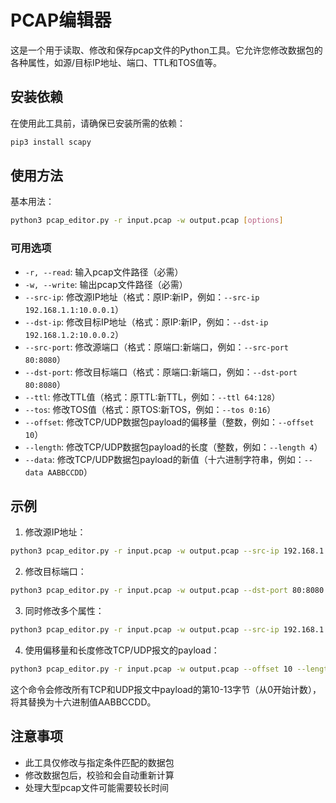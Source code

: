 # PCAP编辑器

这是一个用于读取、修改和保存pcap文件的Python工具。它允许您修改数据包的各种属性，如源/目标IP地址、端口、TTL和TOS值等。

## 安装依赖

在使用此工具前，请确保已安装所需的依赖：

```bash
pip3 install scapy
```

## 使用方法

基本用法：

```bash
python3 pcap_editor.py -r input.pcap -w output.pcap [options]
```

### 可用选项

- `-r, --read`: 输入pcap文件路径（必需）
- `-w, --write`: 输出pcap文件路径（必需）
- `--src-ip`: 修改源IP地址（格式：原IP:新IP，例如：`--src-ip 192.168.1.1:10.0.0.1`）
- `--dst-ip`: 修改目标IP地址（格式：原IP:新IP，例如：`--dst-ip 192.168.1.2:10.0.0.2`）
- `--src-port`: 修改源端口（格式：原端口:新端口，例如：`--src-port 80:8080`）
- `--dst-port`: 修改目标端口（格式：原端口:新端口，例如：`--dst-port 80:8080`）
- `--ttl`: 修改TTL值（格式：原TTL:新TTL，例如：`--ttl 64:128`）
- `--tos`: 修改TOS值（格式：原TOS:新TOS，例如：`--tos 0:16`）
- `--offset`: 修改TCP/UDP数据包payload的偏移量（整数，例如：`--offset 10`）
- `--length`: 修改TCP/UDP数据包payload的长度（整数，例如：`--length 4`）
- `--data`: 修改TCP/UDP数据包payload的新值（十六进制字符串，例如：`--data AABBCCDD`）

## 示例

1. 修改源IP地址：

```bash
python3 pcap_editor.py -r input.pcap -w output.pcap --src-ip 192.168.1.1:10.0.0.1
```

2. 修改目标端口：

```bash
python3 pcap_editor.py -r input.pcap -w output.pcap --dst-port 80:8080
```

3. 同时修改多个属性：

```bash
python3 pcap_editor.py -r input.pcap -w output.pcap --src-ip 192.168.1.1:10.0.0.1 --dst-ip 192.168.1.2:10.0.0.2 --ttl 64:128
```

4. 使用偏移量和长度修改TCP/UDP报文的payload：

```bash
python3 pcap_editor.py -r input.pcap -w output.pcap --offset 10 --length 4 --data AABBCCDD
```

这个命令会修改所有TCP和UDP报文中payload的第10-13字节（从0开始计数），将其替换为十六进制值AABBCCDD。

## 注意事项

- 此工具仅修改与指定条件匹配的数据包
- 修改数据包后，校验和会自动重新计算
- 处理大型pcap文件可能需要较长时间